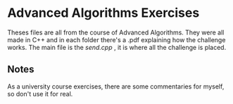 # Advanced Algorithms Exercises

Theses files are all from the course of Advanced Algorithms. They were all made in C++ and in each folder there's a .pdf explaining how the challenge works.
The main file is the *send.cpp* , it is where all the challenge is placed.

## Notes

As a university course exercises, there are some commentaries for myself, so don't use it for real.
